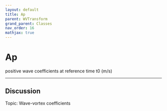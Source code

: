 ```yaml
---
layout: default
title: Ap
parent: WVTransform
grand_parent: Classes
nav_order: 16
mathjax: true
---
```


#  Ap

positive wave coefficients at reference time t0 (m/s)


---

## Discussion
Topic: Wave-vortex coefficients
